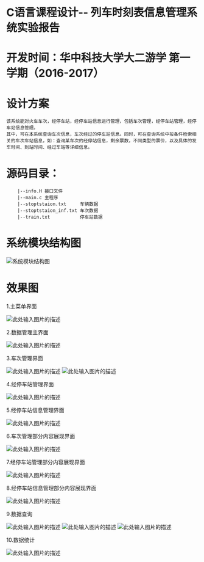 #  C语言课程设计-- 列车时刻表信息管理系统实验报告
# 开发时间：华中科技大学大二游学 第一学期（2016-2017）
# 设计方案
    该系统能对火车车次，经停车站，经停车站信息进行管理，包括车次管理，经停车站管理，经停车站信息管理。
    其中，可在本系统查询车次信息，车次经过的停车站信息。同时，可在查询系统中按条件检索相关的车次车站信息，如：查询某车次的经停站信息，剩余票数，不同类型的票价，以及具体的发车时间、到站时间、经过车站等详细信息。

# 源码目录：
```
    |--info.H 接口文件
    |--main.c 主程序
    |--stoptstaion.txt     车辆数据
    |--stoptstaion_inf.txt 车次数据
    |--train.txt           停车站数据
```

# 系统模块结构图

![系统模块结构图][1]

# 效果图

1.主菜单界面

![此处输入图片的描述][2]

2.数据管理主界面

![此处输入图片的描述][3]

3.车次管理界面

![此处输入图片的描述][4]
![此处输入图片的描述][5]

4.经停车站管理界面

![此处输入图片的描述][6]

5.经停车站信息管理界面

![此处输入图片的描述][7]

6.车次管理部分内容展现界面

![此处输入图片的描述][8]

7.经停车站管理部分内容展现界面

![此处输入图片的描述][9]

8.经停车站信息管理部分内容展现界面

![此处输入图片的描述][10]

9.数据查询

![此处输入图片的描述][11]
![此处输入图片的描述][12]
![此处输入图片的描述][13]

10.数据统计

![此处输入图片的描述][14]


  [1]: https://github.com/qinjiaw2019/curriculum-design-hust/blob/master/TrainManger/shortcut/1.png
  [2]: https://github.com/qinjiaw2019/curriculum-design-hust/blob/master/TrainManger/shortcut/2.jpg
  [3]: https://github.com/qinjiaw2019/curriculum-design-hust/blob/master/TrainManger/shortcut/3.jpg
  [4]: https://github.com/qinjiaw2019/curriculum-design-hust/blob/master/TrainManger/shortcut/4.jpg
  [5]: https://github.com/qinjiaw2019/curriculum-design-hust/blob/master/TrainManger/shortcut/5.jpg
  [6]: https://github.com/qinjiaw2019/curriculum-design-hust/blob/master/TrainManger/shortcut/6.jpg
  [7]: https://github.com/qinjiaw2019/curriculum-design-hust/blob/master/TrainManger/shortcut/7.jpg
  [8]: https://github.com/qinjiaw2019/curriculum-design-hust/blob/master/TrainManger/shortcut/8.jpg
  [9]: https://github.com/qinjiaw2019/curriculum-design-hust/blob/master/TrainManger/shortcut/9.jpg
  [10]: https://github.com/qinjiaw2019/curriculum-design-hust/blob/master/TrainManger/shortcut/10.jpg
  [11]: https://github.com/qinjiaw2019/curriculum-design-hust/blob/master/TrainManger/shortcut/11.jpg
  [12]: https://github.com/qinjiaw2019/curriculum-design-hust/blob/master/TrainManger/shortcut/12.jpg
  [13]: https://github.com/qinjiaw2019/curriculum-design-hust/blob/master/TrainManger/shortcut/13.jpg
  [14]: https://github.com/qinjiaw2019/curriculum-design-hust/blob/master/TrainManger/shortcut/14.jpg